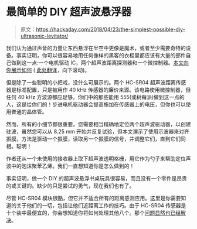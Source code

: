 # 最简单的 DIY 超声波悬浮器

> 原文：<https://hackaday.com/2018/04/23/the-simplest-possible-diy-ultrasonic-levitator/>

我们认为通过声音的力量让东西悬浮在半空中更像是魔术，或者至少需要奇特的设备。事实证明，你可以很容易地用任何像样的黑客的衣柜里都应该有大量的部件自己做到这一点:一个电机驱动 IC，两个超声波距离探测器和一个微控制器。[本文向你展示如何](https://www.heise.de/make/artikel/Einfacher-Ultraschall-Levitationsapparat-4022505.html) ( [此处翻译](https://translate.google.com/translate?sl=auto&tl=en&js=y&prev=_t&hl=en&ie=UTF-8&u=https://www.heise.de/make/artikel/Einfacher-Ultraschall-Levitationsapparat-4022505.html&edit-text=&act=url)，向下滚动)。

但是除了一些聪明的小把戏，没什么可展示的。两个 HC-SR04 超声波距离传感器是标准配置，只是被用作 40 kHz 传感器的廉价来源。该电路使用微控制器，但任何 40 kHz 方波源都应足够。你们中的那些能用 555(或树莓派)做到这一点的人，这是给你们的！步进电机驱动器会提高施加在传感器上的电压，但你也可以使用普通的晶体管。

然而，所有的小细节都很重要。您需要相当精确地定位两个超声波驱动器，以创建驻波，虽然您可以从 8.25 mm 开始并反复试验，但本文演示了使用示波器来对齐振膜，方法是驱动一个振膜，读取另一个振膜的信号，并调整它们，直到它们同相。聪明！

作者还从一个未使用的接收器上取下超声波透明格栅，用它作为勺子来帮助定位声波中的泡沫聚苯乙烯。我们一直想知道你是怎么做到的！

事实证明，做一个 DIY 的超声波悬浮书桌玩具很容易，而且没有一个零件是昂贵的或关键的。缺少的只是尝试的勇气，现在我们也有了。

尽管 HC-SR04 模块很酷，但它并不适合所有的距离感测应用。这里是你需要知道的关于他们的一切，包括让他们近距离工作的技巧。由于 HC-SR04 传感器是十个装中最便宜的，你会想知道你将如何处理其他八个。那个[问题显然也已经解决](https://hackaday.com/2017/08/30/ultrasonic-array-gets-range-data-fast-and-cheap/)。